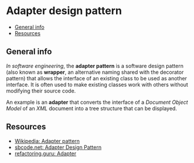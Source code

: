 # Adapter design pattern

- [General info](#general-info)
- [Resources](#resources)

## General info

_In software engineering_, the **adapter pattern** is a software design pattern (also known as **wrapper**, an alternative naming shared with the decorator pattern) that allows the interface of an existing class to be used as another interface. It is often used to make existing classes work with others without modifying their source code.

An example is an **adapter** that converts the interface of a _Document Object Model_ of an _XML_ document into a tree structure that can be displayed.

## Resources

* [Wikipedia: Adapter pattern](https://en.wikipedia.org/wiki/Adapter_pattern)
* [sbcode.net: Adapter Design Pattern](https://sbcode.net/typescript/adapter/)
* [refactoring.guru: Adapter](https://refactoring.guru/design-patterns/adapter)